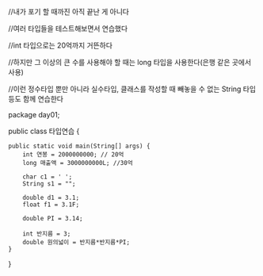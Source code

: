 
//내가 포기 할 때까진 아직 끝난 게 아니다



//여러 타입들을 테스트해보면서 연습했다

//int 타입으로는 20억까지 거뜬하다

//하지만 그 이상의 큰 수를 사용해야 할 때는 long 타입을 사용한다(은행 같은 곳에서 사용)

//이런 정수타입 뿐만 아니라 실수타입, 클래스를 작성할 때 빼놓을 수 없는 String 타입 등도 함께 연습한다

package day01;

public class 타입연습 {

	public static void main(String[] args) {
		int 연봉 = 2000000000; // 20억
		long 매출액 = 3000000000L; //30억

		char c1 = ' ';
		String s1 = "";
		
		double d1 = 3.1;
		float f1 = 3.1F;
		
		double PI = 3.14;
		
		int 반지름 = 3;
		double 원의넓이 = 반지름*반지름*PI; 
	}

}
